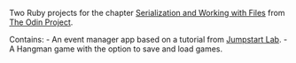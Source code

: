 Two Ruby projects for the chapter [Serialization and Working with Files](http://www.theodinproject.com/courses/ruby-programming/lessons/file-i-o-and-serialization?ref=lnav) from [The Odin Project](http://www.theodinproject.com/home).

Contains:
	- An event manager app based on a tutorial from [Jumpstart Lab](http://tutorials.jumpstartlab.com/projects/eventmanager.html).
	- A Hangman game with the option to save and load games.